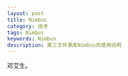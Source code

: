 ```yaml
---
layout: post
title: Nimbus
category: 技术
tags: Nimbus
keywords: Nimbus
description: 第三方开源库Nimbus的使用说明
---
```




邓艾生。
